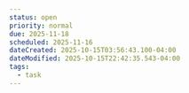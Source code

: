 ```yaml
---
status: open
priority: normal
due: 2025-11-18
scheduled: 2025-11-16
dateCreated: 2025-10-15T03:56:43.100-04:00
dateModified: 2025-10-15T22:42:35.543-04:00
tags:
  - task
---
```


